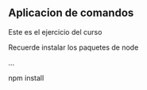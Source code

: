 ## Aplicacion de comandos

Este es el ejercicio del curso


Recuerde instalar los paquetes de node

...

npm install